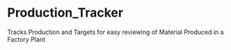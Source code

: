 # Production_Tracker
Tracks Production and Targets for easy reviewing of Material Produced in a Factory Plant
